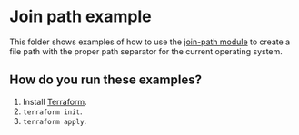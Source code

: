 # Join path example

This folder shows examples of how to use the [join-path module](https://github.com/terraform-modules-krish/terraform-aws-utilities/blob/v0.9.6/modules/join-path) to create a file path with the 
proper path separator for the current operating system. 




## How do you run these examples?

1. Install [Terraform](https://www.terraform.io/).
1. `terraform init`.
1. `terraform apply`.



